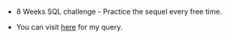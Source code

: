 * 8 Weeks SQL challenge - Practice the sequel every free time.

* You can visit [here](https://github.com/VoTuan0512/My-ability-to-perform-SQL/blob/master/Fresh%20Segments.ipynb) for my query.
